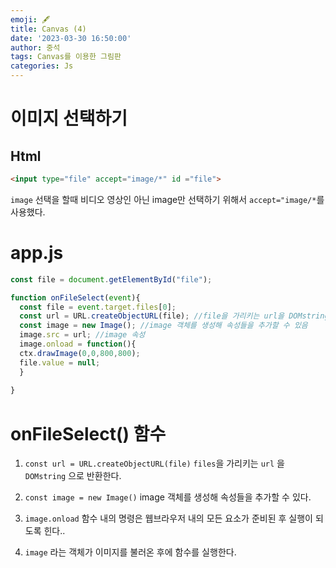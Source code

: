```yaml
---
emoji: 🖋
title: Canvas (4) 
date: '2023-03-30 16:50:00'
author: 중석 
tags: Canvas를 이용한 그림판
categories: Js 
---
```

# 이미지 선택하기 

## Html 


```html
<input type="file" accept="image/*" id ="file">
```

`image` 선택을 할때 비디오 영상인 아닌 image만 선택하기 위해서 `accept="image/*`를 사용했다. 

# app.js 


```js
const file = document.getElementById("file");

function onFileSelect(event){
  const file = event.target.files[0];
  const url = URL.createObjectURL(file); //file을 가리키는 url을 DOMstring으로 반환합니다. 
  const image = new Image(); //image 객체를 생성해 속성들을 추가할 수 있음
  image.src = url; //image 속성 
  image.onload = function(){
  ctx.drawImage(0,0,800,800);
  file.value = null;
  }
  
}
```

# onFileSelect() 함수

1. `const url = URL.createObjectURL(file)` `files`을 가리키는 `url` 을 `DOMstring` 으로 반환한다.

2. `const image = new Image()` image 객체를 생성해 속성들을 추가할 수 있다.

3. `image.onload` 함수 내의 명령은 웹브라우저 내의 모든 요소가 준비된 후 실행이 되도록 힌다..
   
4. `image` 라는 객체가 이미지를 불러온 후에 함수를 실행한다. 

```toc

```